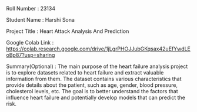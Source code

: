 Roll Number       :   23134

Student Name      :   Harshi Sona

Project Title     :   Heart Attack Analysis And Prediction

Google Colab Link :   https://colab.research.google.com/drive/1jLgrPHOJJubGKqsax42uEfYwdLEoBp87?usp=sharing

Summary(Optional) :   The main purpose of the heart failure analysis project is to explore datasets related to heart failure and extract valuable information from them. The dataset contains various characteristics that provide details about the patient, such as age, gender, blood pressure, cholesterol levels, etc. The goal is to better understand the factors that influence heart failure and potentially develop models that can predict the risk. 
